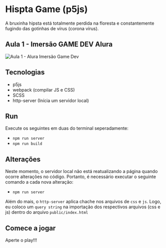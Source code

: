 # Hispta Game (p5js)

A bruxinha hipsta está totalmente perdida na floresta e constantemente fugindo das gotinhas de vírus (corona vírus).

## Aula 1 - Imersão GAME DEV Alura

![Aula 1 - Alura Imersão Game Dev](https://raw.githubusercontent.com/laisfrigerio/js-hipsta-game/master/screenshots/first-class.gif)

## Tecnologias

- p5js
- webpack (compilar JS e CSS)
- SCSS
- http-server (Inícia um servidor local)

## Run

Execute os seguintes em duas do terminal seperadamente:

- `npm run server`
- `npm run build`

## Alterações

Neste momento, o servidor local não está reatualizando a página quando ocorre alterações no código. Portanto, é necessário executar o seguinte comando a cada nova alteração:

- `npm run server`

Além do mais, o `http-server` aplica chache nos arquivos de `css` e `js`. Logo, eu coloco um `query string` na importação dos respectivos arquivos (css e js) dentro do arquivo `public/index.html`

## Comece a jogar

Aperte o play!!!